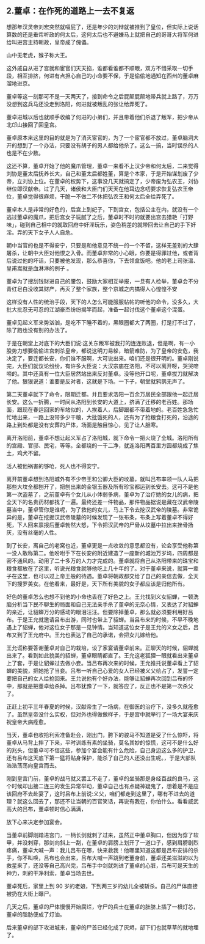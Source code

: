 ## 2.董卓：在作死的道路上一去不复返
想那年汉灵帝刘宏突然就嗝屁了，还是年少的刘辩就被推到了皇位，但实际上说话算数的还是垂帘听政的何太后，这何太后也不避嫌马上就把自己的哥哥大将军何进给叫进宫主持朝政，皇帝成了傀儡。


山中无老虎，猴子称大王。


这外戚自从进了宫就和宦官们天天掐，谁都看谁都不顺眼，双方不惜采取一切手段，相互排挤，何进有点担心自己的小命要不保，于是偷偷地通知在西州的董卓麻溜地进京。


董卓等这一刻那可不是一天两天了，接到命令之后屁颠屁颠地带兵就上路了，万万没想到这兵马还没走到洛阳，何进就被叛乱的张让给弄死了。


董卓进城以后也就顺手收编了何进的小弟们，并且带着他们杀退了叛军，把少帝从北邙山接回了回皇宫。


董卓原本来这里的目的就是为了消灭宦官的，为了一个宦官都不放过，董卓脑洞大开的想到了一个办法，只要没有胡子的男人都给他杀了。这么一搞，当时误杀的人也是不在少数。


这还不算，董卓开始了他的魔爪管理，董卓一来看不上汉少帝和何太后，二来觉得刘协是董太后抚养长大，自己和董太后都姓董，算是个本家，于是开始谋划废了少帝，立刘协上位。在董卓的权势下，这事没几天就搞定了，少帝废为弘农王，刘协继位即汉献帝。过了几天，诸侯和大臣门们天天在他耳边念叨要求恢复弘农王帝位，董卓觉得很麻烦，干脆一不做二不休把弘农王和何太后全给弄死了。


董卓本人是非常的好色的，后宫上到妃子，下到宫女，包括公主在内，就没有一个逃过董卓的魔爪，把后宫女子玩腻了之后，董卓时不时的就要出宫去猎艳「打野味」，碰到自己相中的就取回府中奸淫玩乐，姿色稍差的就带回去让自己的手下奸淫。弄的天下女子人人自危。


朝中当官的也是不得安宁，只要是和他意见不统一的一个不留，这样无差别的大肆屠杀，让朝中大臣对他恨之入骨。而董卓非常的小心眼，你要是得罪过他，或者背后说过他的坏话，只要被他发现，那么恭喜你，下去领盒饭吧。他的老上司张温、皇甫嵩就是血淋淋的例子 。


董卓为了搜刮钱财进自己的腰包，鼓励大家相互举报，一旦有人检举，董卓会不分青红皂白没收其财产，再灭了整个家族，整个京城之内搞得人心惶惶不安


这样没有人性的统治手段，天下的人怎么可能服服帖帖的听他的命令，没多久，大批大批忍无可忍的江湖豪杰纷纷揭竿而起，准备一起讨伐这个董卓这个混蛋。


董卓见起义军来势汹汹，是吃不下睡不着的，黑眼圈都大了两圈，打是打不过了，除了跑也没有别的办法了。


于是在朝堂上对底下的大臣们说:这关东叛军被我打的连连败退，但是啊，有一小股势力想要偷偷进宫刺杀皇帝，都说这明刀易躲，暗箭难防，为了皇帝的安危，我决定了，要迁都长安，你们谁不服啊，大可说出来。咱们还是很开明的。董卓刚说完，大臣们就议论纷纷，有许多大臣说：大汉宗庙在洛阳，不可以离开呀，哭哭啼啼的。其中还真有一位大臣居然站出来反对董卓。没等他开口呢，董卓拔刀就解决了他。狠狠说道：谁要是反对者，这就是下场。一下子，朝堂就鸦鹊无声了。


第二天董卓就下了命令，限期迁都。并且要求洛阳一百余万居民全部跟他一起迁居长安。这么一折腾，一时间从洛阳到长安的大道上，挤满了迁移的老百姓。那场面，跟现在春运回家的车站似的，人挨着人，后脚跟都不带着地的。老百姓急急忙忙地出来，一路上没带多少干粮，大批饿死的人，还有为了抢粮食打死的，沿途的路上到处都是没有安葬的尸体，场面是触目惊心，见了让人胆寒。


离开洛阳前，董卓不想让起义军占了洛阳城，就下命令一把火烧了全城。洛阳所有的宫殿、官邸、民宅，等等。全都烧的一干二净，就连洛阳两百里方圆都烧成了焦土，鸡犬不留。


活人被他祸害的够呛，死人也不得安宁。


离开前董卓想到洛阳城外有不少帝王和公卿大臣的坟墓，就叫吕布率领一队人马把那些大坟全都刨开了，把刨出来的金银玉器及所有珍宝都运到长安去。这可不是他第一次盗墓了，之前董卓有个女儿从小体弱多病，董卓为了治疗她的女儿的病，把全天下的名贵药材都找了一遍。最终还差一件物品，那件物品据说是藏在汉武帝陵墓当中，董卓管你是谁呢，为了救他的女儿，马上下令去挖汉武帝的陵墓。非常诡异的是，董卓在挖掘汉武帝陵墓的时候发现了一张布条，布条上写着董卓不得好死，下人回来禀报后董卓勃然大怒，下令把汉武帝的尸骨从坟墓中拉出来挫骨扬灰，没有丝毫的人性。


到了长安，离自己的老窝也近，董卓更是一点收敛的意思都没有，论会享受他称第一没人敢称第二。他吩咐手下在长安的附近建造了一座新的城池万岁坞，四周都是密不通风的。动用了二十多万的人力才完成的。董卓就将自己从洛阳带来的珠宝和粮食都放在了这里，听说光粮食就够他吃上几十年的了。对于董卓来说，就算一辈子在这里，也可以过上帝王般的待遇。董卓将朝政都交给了自己的亲信去做，全天下的搜罗美女。在他看来，最好是，天下所有美貌的女子都应该是归他所有。 


好色的董卓怎么也想不到他的小命也丢在了好色之上。王允找到义女貂蝉，一顿洗脑分析当下民不聊生的局面和自己无法亲手杀了董卓的无奈心情，又表达了对貂蝉的亲近，让貂蝉万分的感动的眼泪汪汪。但要除掉董卓，那么就必须要利用好吕布。于是王允就邀请吕布出游，同时也带上了貂蝉。当吕布来的时候，不早不晚地遇上了貂蝉，他对这位女子那是一见钟情。当知道这位女子是王允的义女之后，吕布又到了王允府中。王允也表达了自己的承诺，会把女儿嫁给他。　


王允谎称要答谢董卓对自己的栽培，设了家宴请董卓前来。正聊天的时候，貂蝉就出来了。看到如此貌美的貂蝉，董卓眼睛都直了。王允这老狐狸一眼就看出来董卓上了套，于是让貂蝉过去做小妾。当吕布再次来的时候，王允推托说董卓看上了貂蝉的美貌，把她抢了当妾。吕布一听自己心爱的女人已经被义父给占了，发誓一定要把自己的女人给抢回来。王允说他有个好办法，能够让貂蝉再次回到吕布的怀中，那就是把董卓给杀掉。吕布犹豫了一下，就答应了，反正也不是第一次杀父了。


正赶上初平三年春夏的时候，汉献帝生了一场病，在御医的治疗下，没多久就痊愈了。虽然皇帝没什么实权，但对外也得做做样子，于是宫中就举行了一场大宴来庆祝皇帝大病痊愈。


当天，董卓也收拾利索准备赴会，刚出门，胯下的骏马不知道是受了什么惊吓，将董卓从马背上摔了下来，平时训练有素的坐骑，莫名其妙的惊慌，这可不是什么好的兆头，但董卓可不信这些，参加个宴会能有什么危险，自己身边这么多的护卫，还有吕布这天底下第一猛将贴身保护，能杀了自己的人还没出生呢。，于是大部队浩浩荡荡向皇宫而去。


刚到皇宫门前，董卓的战马就又罢工不走了，董卓的坐骑那是身经百战的良马，这个时候却出接二连三的发生异常举动，董卓自己也有点疑神疑鬼了，想着是不是应该回府不去赴宴了，这时吕布上前说:义父，咱们都走到这里了，哪有不进去的道理？就这么回去了，那还不让当朝的百官笑话，再说有我在，你怕什么。看看威武高大的吕布，董卓顿时信心满满，


放下心来决定参加宴会。


当董卓前脚刚踏进宫门，一柄长剑就刺了过来，虽然正中董卓胸口，但因为穿了软甲，并没刺穿，那剑向斜上一刮，在董卓的肩膀上划开了一道口子，感到肩膀剧烈疼痛，董卓大喊一声：我儿吕布在哪，快来救我！他哪里知道这都是吕布安排的杀手，你不叫唤，吕布也会出来，吕布大喊一声跳到老董身前，董卓还美滋滋的以为救星来了，还没等自己高兴完，吕布手中剑就刺进了董卓的心脏，吕布可是天生的神力，刺的干净利索，董卓当场去世。


董卓死后，家里上到 90 岁的老娘，下到两三岁的幼儿全被斩杀。自己的尸体直接被扔在大街上曝尸。


几天之后，董卓的尸体慢慢开始腐烂，守尸的兵士在董卓的肚脐上插了一根灯芯，董卓的脂肪便成了灯油。


后来董卓的部下攻进城来，董卓的尸首已经化成了灰烬，部下们也就草草的就地埋了。

